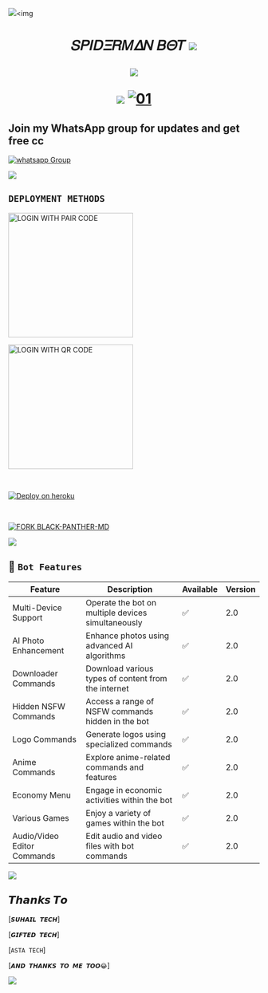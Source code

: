 <a><img src='https://telegra.ph/file/5c5ea4266faad5e29a8cb.jpg'/></a><a><img 
<h1 align="center"><b>𝑆𝛲𝛪𝐷𝛯𝑅𝛭𝛥𝛮 𝐵𝛩𝑇</b>
<a><img src='https://telegra.ph/file/5ed9b960810340ebc248b.jpg'/></a>
<p align="center">
  <a href="https://github.com/DenverCoder1/readme-typing-svg"><img src="https://readme-typing-svg.herokuapp.com?font=Time+New+Roman&color=cyan&size=25&center=true&vCenter=true&width=600&height=100&lines=Hey+Am+𝑆𝛲𝛪𝐷𝛯𝑅𝛭𝛥𝛮+MD..&cat;++;Self-taught+Back-Created+By,;Cuffy+Tech+Am+The,;Best+Bot+For+You+To,;Deploy..<3"></a>
</p>
<a><img src='https://telegra.ph/file/c64c825c4a61ae4987226.jpg'/></a>                       
  <a href="https://telegra.ph/file/44865c537906d4f09d86b.jpg"><img src="https://telegra.ph/file/44865c537906d4f09d86b.jpg " alt="01" border="0" /></a>     
 


 ## Join my WhatsApp group for updates and get free cc


<a href="https://chat.whatsapp.com/IZYnAcInuTIIy4tkSJNL7m" target="_blank">
    <img alt="whatsapp Group" src="https://img.shields.io/badge/ style=for-the-badge&logo=whatsapp&logoColor=white" />
  </a>
</p>
<a><img src='https://telegra.ph/file/746f3d88edeffa638ada3.jpg'/></a>

 **`DEPLOYMENT METHODS`**
---

<a href="https://black-panther-scanner-871df7205958.herokuapp.com/pair"><img src="https://img.shields.io/badge/LOGIN%20WITH-PAIR%20CODE-blue" alt="LOGIN WITH PAIR CODE" width="250"></a>


<a href="https://qr-code-panther-19894751f2f0.herokuapp.com/qr"><img src="https://img.shields.io/badge/LOGIN%20WITH-QR%20CODE-black" alt="LOGIN WITH QR CODE" width="250"></a>


<br>



[![Deploy on heroku](https://www.herokucdn.com/deploy/button.svg)](https://dashboard.heroku.com/new?template=https://github.com/Itscuffy/Ibrahim-md/tree/main)

<br>


[![FORK BLACK-PANTHER-MD](https://img.shields.io/badge/FORK%20-Spiderman%20MD-white)](https://github.com/ibrahimaitech/IBRAHIM-MD/fork)

<a><img src='https://telegra.ph/file/5c5ea4266faad5e29a8cb.jpg'/></a>






   ## 🚀 `Bot Features`
| Feature                          | Description                                             | Available    | Version    |
| ---------------------------------| ------------------------------------------------------- | ------------ | ---------- |
| Multi-Device Support             | Operate the bot on multiple devices simultaneously     | ✅           | 2.0        |
| AI Photo Enhancement             | Enhance photos using advanced AI algorithms            | ✅           | 2.0        |
| Downloader Commands              | Download various types of content from the internet     | ✅           | 2.0        |
| Hidden NSFW Commands             | Access a range of NSFW commands hidden in the bot       | ✅           | 2.0        |
| Logo Commands                    | Generate logos using specialized commands               | ✅           | 2.0        |
| Anime Commands                   | Explore anime-related commands and features              | ✅           | 2.0        |
| Economy Menu                     | Engage in economic activities within the bot            | ✅           | 2.0        |
| Various Games                    | Enjoy a variety of games within the bot                 | ✅           | 2.0        |
| Audio/Video Editor Commands      | Edit audio and video files with bot commands            | ✅           | 2.0        |

<a><img src='https://telegra.ph/file/5c5ea4266faad5e29a8cb.jpg'/></a>

## 𝙏𝙝𝙖𝙣𝙠𝙨 𝙏𝙤 
[`𝙎𝙐𝙃𝘼𝙄𝙇 𝙏𝙀𝘾𝙃`]

[`𝙂𝙄𝙁𝙏𝙀𝘿 𝙏𝙀𝘾𝙃`]

[`ASTA TECH`]

[`𝘼𝙉𝘿 𝙏𝙃𝘼𝙉𝙆𝙎 𝙏𝙊 𝙈𝙀 𝙏𝙊𝙊😂`]

<a><img src='https://telegra.ph/file/5c5ea4266faad5e29a8cb.jpg'/></a> 
